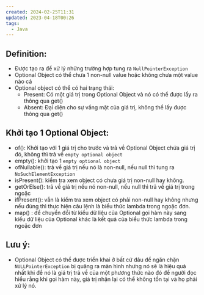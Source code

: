 ```yaml
---
created: 2024-02-25T11:31
updated: 2023-04-18T00:26
tags:
  - Java
---
```

## Definition:
- Được tạo ra để xử lý những trường hợp tung ra `NullPointerException`
- Optional Object có thể chưa 1 non-null value hoặc không chưa một value nào cả
- Optional object có thể có hai trạng thái:
	- Present: Có một giá trị trong Optional Object và nó có thể được lấy ra thông qua get()
	- Absent: Đại diện cho sự vắng mặt của giá trị, không thể lấy được thông qua get()
## Khởi tạo 1 Optional Object:

- of(): Khởi tạo với 1 giá trị cho trước và trả về Optional Object chứa giá trị đó, không thì trả về `empty optional object`
- empty(): khởi tạo 1 `empty optional object`
- ofNullable(): trả về giá trị nếu nó là non-null, nếu null thì tung ra `NoSuchElementException`
- isPresent(): kiểm tra xem object có chưa giá trị non-null hay không.
- getOrElse(): trả về giá trị nếu nó non-null, nếu null thì trả về giá trị trong ngoặc
- ifPresent(): vẫn là kiểm tra xem object có phải non-null hay không nhưng nếu đúng thì thực hiện câu lệnh là biểu thức lambda trong ngoặc đơn.
- map() : để chuyển đổi từ kiểu dữ liệu của Optional gọi hàm này sang kiểu dữ liệu của Optional khác là kết quả của biểu thức lambda trong ngoặc đơn

## Lưu ý: 
- Optional Object có thể được triển khai ở bất cứ đâu để ngăn chặn `NULLPointerException` bị quăng ra màn hình nhưng nó sẽ là hiệu quả nhất khi để nó là giá trị trả về của một phương thức nào đó để người đọc hiểu rằng khi gọi hàm này, giá trị nhận lại có thể không tồn tại và họ phải xử lý nó.